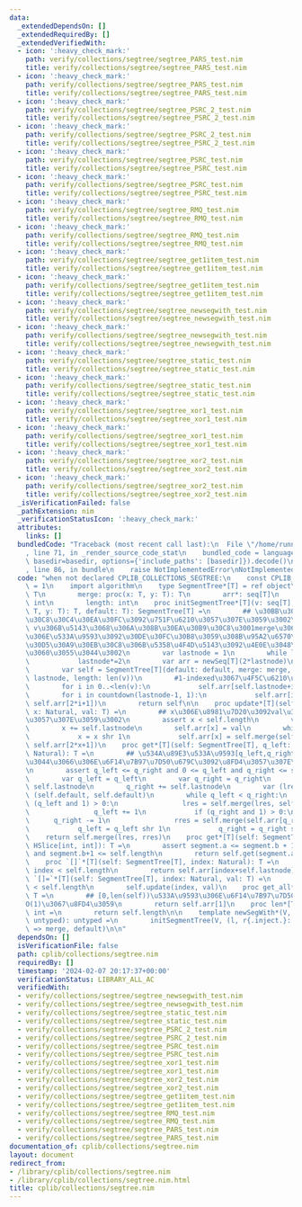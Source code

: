 ```yaml
---
data:
  _extendedDependsOn: []
  _extendedRequiredBy: []
  _extendedVerifiedWith:
  - icon: ':heavy_check_mark:'
    path: verify/collections/segtree/segtree_PARS_test.nim
    title: verify/collections/segtree/segtree_PARS_test.nim
  - icon: ':heavy_check_mark:'
    path: verify/collections/segtree/segtree_PARS_test.nim
    title: verify/collections/segtree/segtree_PARS_test.nim
  - icon: ':heavy_check_mark:'
    path: verify/collections/segtree/segtree_PSRC_2_test.nim
    title: verify/collections/segtree/segtree_PSRC_2_test.nim
  - icon: ':heavy_check_mark:'
    path: verify/collections/segtree/segtree_PSRC_2_test.nim
    title: verify/collections/segtree/segtree_PSRC_2_test.nim
  - icon: ':heavy_check_mark:'
    path: verify/collections/segtree/segtree_PSRC_test.nim
    title: verify/collections/segtree/segtree_PSRC_test.nim
  - icon: ':heavy_check_mark:'
    path: verify/collections/segtree/segtree_PSRC_test.nim
    title: verify/collections/segtree/segtree_PSRC_test.nim
  - icon: ':heavy_check_mark:'
    path: verify/collections/segtree/segtree_RMQ_test.nim
    title: verify/collections/segtree/segtree_RMQ_test.nim
  - icon: ':heavy_check_mark:'
    path: verify/collections/segtree/segtree_RMQ_test.nim
    title: verify/collections/segtree/segtree_RMQ_test.nim
  - icon: ':heavy_check_mark:'
    path: verify/collections/segtree/segtree_get1item_test.nim
    title: verify/collections/segtree/segtree_get1item_test.nim
  - icon: ':heavy_check_mark:'
    path: verify/collections/segtree/segtree_get1item_test.nim
    title: verify/collections/segtree/segtree_get1item_test.nim
  - icon: ':heavy_check_mark:'
    path: verify/collections/segtree/segtree_newsegwith_test.nim
    title: verify/collections/segtree/segtree_newsegwith_test.nim
  - icon: ':heavy_check_mark:'
    path: verify/collections/segtree/segtree_newsegwith_test.nim
    title: verify/collections/segtree/segtree_newsegwith_test.nim
  - icon: ':heavy_check_mark:'
    path: verify/collections/segtree/segtree_static_test.nim
    title: verify/collections/segtree/segtree_static_test.nim
  - icon: ':heavy_check_mark:'
    path: verify/collections/segtree/segtree_static_test.nim
    title: verify/collections/segtree/segtree_static_test.nim
  - icon: ':heavy_check_mark:'
    path: verify/collections/segtree/segtree_xor1_test.nim
    title: verify/collections/segtree/segtree_xor1_test.nim
  - icon: ':heavy_check_mark:'
    path: verify/collections/segtree/segtree_xor1_test.nim
    title: verify/collections/segtree/segtree_xor1_test.nim
  - icon: ':heavy_check_mark:'
    path: verify/collections/segtree/segtree_xor2_test.nim
    title: verify/collections/segtree/segtree_xor2_test.nim
  - icon: ':heavy_check_mark:'
    path: verify/collections/segtree/segtree_xor2_test.nim
    title: verify/collections/segtree/segtree_xor2_test.nim
  _isVerificationFailed: false
  _pathExtension: nim
  _verificationStatusIcon: ':heavy_check_mark:'
  attributes:
    links: []
  bundledCode: "Traceback (most recent call last):\n  File \"/home/runner/.local/lib/python3.10/site-packages/onlinejudge_verify/documentation/build.py\"\
    , line 71, in _render_source_code_stat\n    bundled_code = language.bundle(stat.path,\
    \ basedir=basedir, options={'include_paths': [basedir]}).decode()\n  File \"/home/runner/.local/lib/python3.10/site-packages/onlinejudge_verify/languages/nim.py\"\
    , line 86, in bundle\n    raise NotImplementedError\nNotImplementedError\n"
  code: "when not declared CPLIB_COLLECTIONS_SEGTREE:\n    const CPLIB_COLLECTIONS_SEGTREE*\
    \ = 1\n    import algorithm\n    type SegmentTree*[T] = ref object\n        default:\
    \ T\n        merge: proc(x: T, y: T): T\n        arr*: seq[T]\n        lastnode:\
    \ int\n        length: int\n    proc initSegmentTree*[T](v: seq[T], merge: proc(x:\
    \ T, y: T): T, default: T): SegmentTree[T] =\n        ## \u30BB\u30B0\u30E1\u30F3\
    \u30C8\u30C4\u30EA\u30FC\u3092\u751F\u6210\u3057\u307E\u3059\u3002\n        ##\
    \ v\u306B\u5143\u3068\u306A\u308B\u30EA\u30B9\u30C8\u3001merge\u306B\u4E8C\u3064\
    \u306E\u533A\u9593\u3092\u30DE\u30FC\u30B8\u3059\u308B\u95A2\u6570\u3001\u30C7\
    \u30D5\u30A9\u30EB\u30C8\u306B\u5358\u4F4D\u5143\u3092\u4E0E\u3048\u3066\u304F\
    \u3060\u3055\u3044\u3002\n        var lastnode = 1\n        while lastnode < len(v):\n\
    \            lastnode*=2\n        var arr = newSeq[T](2*lastnode)\n        arr.fill(default)\n\
    \        var self = SegmentTree[T](default: default, merge: merge, arr: arr, lastnode:\
    \ lastnode, length: len(v))\n        #1-indexed\u3067\u4F5C\u6210\u3059\u308B\n\
    \        for i in 0..<len(v):\n            self.arr[self.lastnode+i] = v[i]\n\
    \        for i in countdown(lastnode-1, 1):\n            self.arr[i] = self.merge(self.arr[2*i],\
    \ self.arr[2*i+1])\n        return self\n\n    proc update*[T](self: SegmentTree[T],\
    \ x: Natural, val: T) =\n        ## x\u306E\u8981\u7D20\u3092val\u306B\u5909\u66F4\
    \u3057\u307E\u3059\u3002\n        assert x < self.length\n        var x = x\n\
    \        x += self.lastnode\n        self.arr[x] = val\n        while x > 1:\n\
    \            x = x shr 1\n            self.arr[x] = self.merge(self.arr[2*x],\
    \ self.arr[2*x+1])\n    proc get*[T](self: SegmentTree[T], q_left: Natural, q_right:\
    \ Natural): T =\n        ## \u534A\u89E3\u533A\u9593[q_left,q_right)\u306B\u3064\
    \u3044\u3066\u306E\u6F14\u7B97\u7D50\u679C\u3092\u8FD4\u3057\u307E\u3059\u3002\
    \n        assert q_left <= q_right and 0 <= q_left and q_right <= self.length\n\
    \        var q_left = q_left\n        var q_right = q_right\n        q_left +=\
    \ self.lastnode\n        q_right += self.lastnode\n        var (lres, rres) =\
    \ (self.default, self.default)\n        while q_left < q_right:\n            if\
    \ (q_left and 1) > 0:\n                lres = self.merge(lres, self.arr[q_left])\n\
    \                q_left += 1\n            if (q_right and 1) > 0:\n          \
    \      q_right -= 1\n                rres = self.merge(self.arr[q_right], rres)\n\
    \            q_left = q_left shr 1\n            q_right = q_right shr 1\n    \
    \    return self.merge(lres, rres)\n    proc get*[T](self: SegmentTree[T], segment:\
    \ HSlice[int, int]): T =\n        assert segment.a <= segment.b + 1 and 0 <= segment.a\
    \ and segment.b+1 <= self.length\n        return self.get(segment.a, segment.b+1)\n\
    \    proc `[]`*[T](self: SegmentTree[T], index: Natural): T =\n        assert\
    \ index < self.length\n        return self.arr[index+self.lastnode]\n    proc\
    \ `[]=`*[T](self: SegmentTree[T], index: Natural, val: T) =\n        assert index\
    \ < self.length\n        self.update(index, val)\n    proc get_all*[T](self: SegmentTree[T]):\
    \ T =\n        ## [0,len(self))\u533A\u9593\u306E\u6F14\u7B97\u7D50\u679C\u3092\
    O(1)\u3067\u8FD4\u3059\n        return self.arr[1]\n    proc len*[T](self: SegmentTree[T]):\
    \ int =\n        return self.length\n\n    template newSegWith*(V, merge, default:\
    \ untyped): untyped =\n        initSegmentTree(V, (l, r{.inject.}: typeof(default))\
    \ => merge, default)\n\n"
  dependsOn: []
  isVerificationFile: false
  path: cplib/collections/segtree.nim
  requiredBy: []
  timestamp: '2024-02-07 20:17:37+00:00'
  verificationStatus: LIBRARY_ALL_AC
  verifiedWith:
  - verify/collections/segtree/segtree_newsegwith_test.nim
  - verify/collections/segtree/segtree_newsegwith_test.nim
  - verify/collections/segtree/segtree_static_test.nim
  - verify/collections/segtree/segtree_static_test.nim
  - verify/collections/segtree/segtree_PSRC_2_test.nim
  - verify/collections/segtree/segtree_PSRC_2_test.nim
  - verify/collections/segtree/segtree_PSRC_test.nim
  - verify/collections/segtree/segtree_PSRC_test.nim
  - verify/collections/segtree/segtree_xor1_test.nim
  - verify/collections/segtree/segtree_xor1_test.nim
  - verify/collections/segtree/segtree_xor2_test.nim
  - verify/collections/segtree/segtree_xor2_test.nim
  - verify/collections/segtree/segtree_get1item_test.nim
  - verify/collections/segtree/segtree_get1item_test.nim
  - verify/collections/segtree/segtree_RMQ_test.nim
  - verify/collections/segtree/segtree_RMQ_test.nim
  - verify/collections/segtree/segtree_PARS_test.nim
  - verify/collections/segtree/segtree_PARS_test.nim
documentation_of: cplib/collections/segtree.nim
layout: document
redirect_from:
- /library/cplib/collections/segtree.nim
- /library/cplib/collections/segtree.nim.html
title: cplib/collections/segtree.nim
---
```

